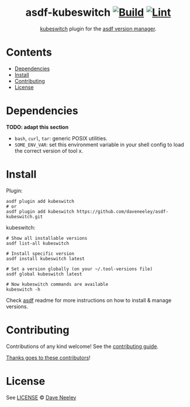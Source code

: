 <div align="center">

# asdf-kubeswitch [![Build](https://github.com/daveneeley/asdf-kubeswitch/actions/workflows/build.yml/badge.svg)](https://github.com/daveneeley/asdf-kubeswitch/actions/workflows/build.yml) [![Lint](https://github.com/daveneeley/asdf-kubeswitch/actions/workflows/lint.yml/badge.svg)](https://github.com/daveneeley/asdf-kubeswitch/actions/workflows/lint.yml)

[kubeswitch](https://github.com/danielfoehrKn/kubeswitch) plugin for the [asdf version manager](https://asdf-vm.com).

</div>

# Contents

- [Dependencies](#dependencies)
- [Install](#install)
- [Contributing](#contributing)
- [License](#license)

# Dependencies

**TODO: adapt this section**

- `bash`, `curl`, `tar`: generic POSIX utilities.
- `SOME_ENV_VAR`: set this environment variable in your shell config to load the correct version of tool x.

# Install

Plugin:

```shell
asdf plugin add kubeswitch
# or
asdf plugin add kubeswitch https://github.com/daveneeley/asdf-kubeswitch.git
```

kubeswitch:

```shell
# Show all installable versions
asdf list-all kubeswitch

# Install specific version
asdf install kubeswitch latest

# Set a version globally (on your ~/.tool-versions file)
asdf global kubeswitch latest

# Now kubeswitch commands are available
kubeswitch -h
```

Check [asdf](https://github.com/asdf-vm/asdf) readme for more instructions on how to
install & manage versions.

# Contributing

Contributions of any kind welcome! See the [contributing guide](contributing.md).

[Thanks goes to these contributors](https://github.com/daveneeley/asdf-kubeswitch/graphs/contributors)!

# License

See [LICENSE](LICENSE) © [Dave Neeley](https://github.com/daveneeley/)

